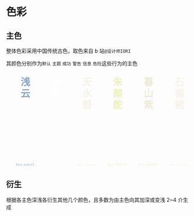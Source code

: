 # 色彩

## 主色

整体色彩采用中国传统古色，取色来自 b 站`@设计师IORI`

其颜色分别作为`默认` `主题` `成功` `警告` `信息` `危险`这些行为的主色

<div class="colors-list">
  <div class="colors-box">
    <div class="title qianyun">
      浅云
      <span class="detail">hex eaecf1</span>
    </div>
  </div>
  <div class="colors-box">
    <div class="title shangeng">
      山梗
      <span class="detail">hex cd8025</span>
    </div>
  </div>
  <div class="colors-box">
    <div class="title tianshuibi">
      天水碧
      <span class="detail">hex 5aa4ae</span>
    </div>
  </div>
  <div class="colors-box">
    <div class="title zhuyantuo">
      朱颜酡
      <span class="detail">hex f29a76</span>
    </div>
  </div>
  <div class="colors-box">
    <div class="title mushanzi">
      暮山紫
      <span class="detail">hex a4abd6</span>
    </div>
  </div>
  <div class="colors-box">
    <div class="title shiliuqun">
      石榴裙
      <span class="detail">hex b13b2e</span>
    </div>
  </div>
</div>

## 衍生

根据各主色深浅各衍生其他几个颜色，且多数为由主色向其加深或变浅 2~4 介生成

<div class="colors-7-box-view">
<div class="brand-colors-box">
  <div class="color-box brand-color-l7"></div>
  <div class="color-box brand-color-l6"></div>
  <div class="color-box brand-color-l5"></div>
  <div class="color-box brand-color-l4"></div>
  <div class="color-box brand-color-l3"></div>
  <div class="color-box brand-color-l2"></div>
  <div class="color-box brand-color-l1"></div>
</div>
<!-- <div class="success-colors-box">
  <div class="color-box success-color-l7"></div>
  <div class="color-box success-color-l6"></div>
  <div class="color-box success-color-l5"></div>
  <div class="color-box success-color-l4"></div>
  <div class="color-box success-color-l3"></div>
  <div class="color-box success-color-l2"></div>
  <div class="color-box success-color-l1"></div>
</div> -->
<div class="red-colors-box">
  <div class="color-box red-color-l7"></div>
  <div class="color-box red-color-l6"></div>
  <div class="color-box red-color-l5"></div>
  <div class="color-box red-color-l4"></div>
  <div class="color-box red-color-l3"></div>
  <div class="color-box red-color-l2"></div>
  <div class="color-box red-color-l1"></div>
</div>
</div>

<style lang="scss">
  @import '../../packages/ikui-theme/mixins/config.scss';
  .colors-list {
    display: flex;
  }
  .colors-7-box-view {
    display: flex;
    gap: 40px;
  }
  .colors-box {
    width: 120px;
    height: 260px;
    overflow: hidden;
    display: flex;
    position: relative;
    
    .title {
      width: 100%;
      padding: 14px;
      font-size: 26px;
      color: #fff;
      background-color: $primary;
      font-weight: bold;
      font-family: '宋体';
      writing-mode: vertical-rl;
      letter-spacing: .2em;
      margin-right: 2px;
      &.qianyun {
        background-color: $qianyun;
        color: #8ba3c7;
        border-top-left-radius: 8px;
        border-bottom-left-radius: 8px;
      }
      &.tianshuibi {
        background-color: $tianshuibi;
        color: #f5f2e9;
      }
      &.zhuyantuo {
        background-color: $zhuyantuo;
        color: #edf1bb;
      }
      &.mushanzi {
        background-color: $mushanzi;
        color: #eeead9;
      }
      &.shiliuqun {
        background-color: $shiliuqun;
        color: #f5f2e9;
        border-top-right-radius: 8px;
        border-bottom-right-radius: 8px;
      }
      .detail {
        font-size: 12px;
        font-weight: normal;
        font-family: '微软雅黑';
        letter-spacing: 1px;
        writing-mode: lr-tb;
        position: absolute;
        bottom: 0px;
        right: 0px;
        transform: scale(.82);
      }
    }
    /* .lighter {
      height: 40px;
      background-color: $button-lighter--primary;
    }
    .darker {
      height: 40px;
      background-color: $button-darker--primary;
    } */
  }
  .red-colors-box {
    width: 120px;
    height: 260px;
    display: flex;
    gap: 1px;
    flex-direction: column;
    border-radius: var(--default-radius);
    .color-box {
      height: 40px;
      width: 100%;
      transition: all .2s;
      &:hover {
        width: 120%;
      }
      &.red-color-l7 {
        border-top-left-radius: 4px;
        border-top-right-radius: 4px;
        background: var(--danger-color-lighter-7);
      }
      &.red-color-l6 {
        background: var(--danger-color-lighter-6);
      }
      &.red-color-l5 {
        background: var(--danger-color-lighter-5);
      }
      &.red-color-l4 {
        background: var(--danger-color-lighter-4);
      }
      &.red-color-l3 {
        background: var(--danger-color-lighter-3);
      }
      &.red-color-l2 {
        background: var(--danger-color-lighter-2);
      }
      &.red-color-l1 {
        background: var(--danger-color);
        border-bottom-left-radius: 4px;
        border-bottom-right-radius: 4px;
      }
    }
  }
  .success-colors-box {
    width: 120px;
    height: 260px;
    display: flex;
    gap: 1px;
    flex-direction: column;
    .color-box {
      height: 40px;
      width: 100%;
      transition: ease-in 0.24s;
      &:hover {
        width: 120%;
      }
      &.success-color-l7 {
        border-top-left-radius: 4px;
        border-top-right-radius: 4px;
        background: var(--success-color-lighter-7);
      }
      &.success-color-l6 {
        border-top-left-radius: 4px;
        border-top-right-radius: 4px;
        background: var(--success-color-lighter-6);
      }
      &.success-color-l5 {
        border-top-left-radius: 4px;
        border-top-right-radius: 4px;
        background: var(--success-color-lighter-5);
      }
      &.success-color-l4 {
        border-top-left-radius: 4px;
        border-top-right-radius: 4px;
        background: var(--success-color-lighter-4);
      }
      &.success-color-l3 {
        border-top-left-radius: 4px;
        border-top-right-radius: 4px;
        background: var(--success-color-lighter-3);
      }
      &.success-color-l2 {
        border-top-left-radius: 4px;
        border-top-right-radius: 4px;
        background: var(--success-color-lighter-2);
      }
      &.success-color-l1 {
        border-top-left-radius: 4px;
        border-top-right-radius: 4px;
        background: var(--success-color-lighter-1);
      }
    }
  }
  .brand-colors-box {
    width: 120px;
    height: 260px;
    display: flex;
    gap: 1px;
    flex-direction: column;
    border-radius: var(--default-radius);
      .color-box {
        height: 40px;
        width: 100%;
        transition: all 0.2s;
        &:hover {
          width: 120%;
        }
        &.brand-color-l7 {
          border-top-left-radius: 4px;
          border-top-right-radius: 4px;
          background: var(--primary-color-lighter-7);
        }
        &.brand-color-l6 {
          background: var(--primary-color-lighter-6);
        }
        &.brand-color-l5 {
          background: var(--primary-color-lighter-5);
        }
        &.brand-color-l4 {
          background: var(--primary-color-lighter-4);
        }
        &.brand-color-l3 {
          background: var(--primary-color-lighter-3);
        }
        &.brand-color-l2 {
          background: var(--primary-color-lighter-2);
        }
        &.brand-color-l1 {
          background: var(--primary-color);
          border-bottom-left-radius: 4px;
          border-bottom-right-radius: 4px;
        }
      }
    }
</style>
